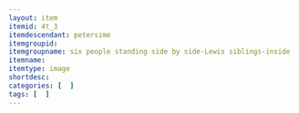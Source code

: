 ```yaml
---
layout: item
itemid: 4t_3
itemdescendant: petersime
itemgroupid: 
itemgroupname: six people standing side by side-Lewis siblings-inside
itemname: 
itemtype: image
shortdesc: 
categories: [  ]
tags: [  ]
---
```







